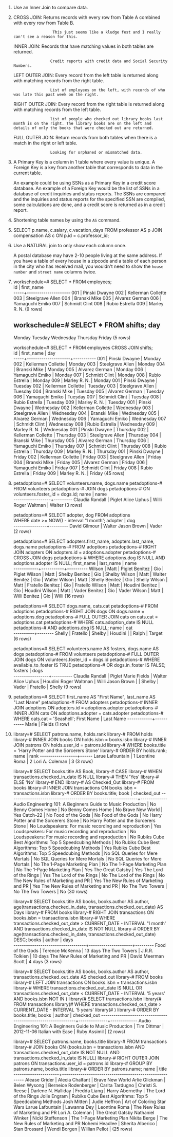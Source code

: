 1.  Use an Inner Join to compare data.

2.  CROSS JOIN:
                         Returns records with every row from Table A combined with every row from Table B.

                         This just seems like a kludge fest and I really can't see a reason for this.

    INNER JOIN:
                        Records that have matching values in both tables are returned.

                        Credit reports with credit data and Social Security Numbers.

    LEFT OUTER JOIN:
                        Every record from the left table is returned along with matching records from the right table.

                        List of employees on the left, with records of who was late this past week on the right.

    RIGHT OUTER JOIN:
                        Every record from the right table is returned along with matching records from the left table.

                        list of people who checked out library books last month is on the right. The library books are on the left and details of only the books that were checked out are returned.

    FULL OUTER JOIN:
                        Return records from both tables when there is a match in the right or left table.

                        Looking for orphaned or mismatched data.

3.  A Primary Key is a column in 1 table where every value is unique.
    A Foreign Key is a key from another table that corresponds to data in the current table.

    An example could be using SSNs as a Primary Key in a credit score database. An example of a Foreign Key would be the list of SSNs in a database of credit inquiries and status reports. The SSNs are compared and the inquiries and status reports for the specified SSN are compiled, some calculations are done, and a credit score is returned as in a credit report.

4.  Shortening table names by using the `AS` command.

5.  SELECT p.name, c.salary, c.vacation_days
    FROM professor AS p
    JOIN compensation AS c
    ON p.id = c.professor_id;

6.  Use a NATURAL join to only show each column once.

    A postal database may have 2-10 people living at the same address. If you have a table of every house in a zipcode and a table of each person in the city who has received mail, you wouldn't need to show the `house number` and `street name` columns twice.

7.  workschedule=# SELECT * FROM employees;                                      
     id  |     first_name      
    -----+---------------------
     001 |  Pinski Dwayne
     002 |  Kellerman Collette
     003 |  Steelgrave Allen
     004 |  Branski Mike
     005 |  Alvarez German
     006 |  Yamaguchi Emiko
     007 |  Schmidt Clint
     008 |  Rubio Estrella
     009 |  Marley R. N.
    (9 rows)

    workschedule=# SELECT * FROM shifts;
        day    
    -----------
     Monday
     Tuesday
     Wednesday
     Thursday
     Friday
    (5 rows)

    workschedule=# SELECT * FROM employees CROSS JOIN shifts;                                      
     id  |     first_name      |    day    
    -----+---------------------+-----------
     001 |  Pinski Dwayne      | Monday
     002 |  Kellerman Collette | Monday
     003 |  Steelgrave Allen   | Monday
     004 |  Branski Mike       | Monday
     005 |  Alvarez German     | Monday
     006 |  Yamaguchi Emiko    | Monday
     007 |  Schmidt Clint      | Monday
     008 |  Rubio Estrella     | Monday
     009 |  Marley R. N.       | Monday
     001 |  Pinski Dwayne      | Tuesday
     002 |  Kellerman Collette | Tuesday
     003 |  Steelgrave Allen   | Tuesday
     004 |  Branski Mike       | Tuesday
     005 |  Alvarez German     | Tuesday
     006 |  Yamaguchi Emiko    | Tuesday
     007 |  Schmidt Clint      | Tuesday
     008 |  Rubio Estrella     | Tuesday
     009 |  Marley R. N.       | Tuesday
     001 |  Pinski Dwayne      | Wednesday
     002 |  Kellerman Collette | Wednesday
     003 |  Steelgrave Allen   | Wednesday
     004 |  Branski Mike       | Wednesday
     005 |  Alvarez German     | Wednesday
     006 |  Yamaguchi Emiko    | Wednesday
     007 |  Schmidt Clint      | Wednesday
     008 |  Rubio Estrella     | Wednesday
     009 |  Marley R. N.       | Wednesday
     001 |  Pinski Dwayne      | Thursday
     002 |  Kellerman Collette | Thursday
     003 |  Steelgrave Allen   | Thursday
     004 |  Branski Mike       | Thursday
     005 |  Alvarez German     | Thursday
     006 |  Yamaguchi Emiko    | Thursday
     007 |  Schmidt Clint      | Thursday
     008 |  Rubio Estrella     | Thursday
     009 |  Marley R. N.       | Thursday
     001 |  Pinski Dwayne      | Friday
     002 |  Kellerman Collette | Friday
     003 |  Steelgrave Allen   | Friday
     004 |  Branski Mike       | Friday
     005 |  Alvarez German     | Friday
     006 |  Yamaguchi Emiko    | Friday
     007 |  Schmidt Clint      | Friday
     008 |  Rubio Estrella     | Friday
     009 |  Marley R. N.       | Friday
    (45 rows)

8.  petadoptions=# SELECT volunteers.name, dogs.name
    petadoptions-# FROM volunteers
    petadoptions-# JOIN dogs
    petadoptions-# ON volunteers.foster_id = dogs.id;
           name       |  name   
    ------------------+---------
      Claudia Randall |  Piglet
      Alice Uphus     |  Willi
      Roger Waltman   |  Walter
    (3 rows)

    petadoptions=# SELECT adopter, dog FROM adoptions                                                        
    WHERE date >= NOW() - interval '1 month';
        adopter     |   dog   
    ----------------+---------
      David Gilmour |  Walter
      Jason Brown   |  Vader
    (2 rows)

    petadoptions=# SELECT adopters.first_name, adopters.last_name, dogs.name
    petadoptions-# FROM adoptions
    petadoptions-# RIGHT JOIN adopters ON adopters.id = adoptions.adopter
    petadoptions-# CROSS JOIN dogs
    petadoptions-# WHERE adoptions.dog IS NULL AND adoptions.adopter IS NULL;
     first_name | last_name |   name   
    ------------+-----------+----------
     Wilson     | Matt      | Piglet
     Benitez    | Gio       | Piglet
     Wilson     | Matt      | Shelby
     Benitez    | Gio       | Shelby
     Wilson     | Matt      | Walter
     Benitez    | Gio       | Walter
     Wilson     | Matt      | Shelly
     Benitez    | Gio       | Shelly
     Wilson     | Matt      | Fratello
     Benitez    | Gio       | Fratello
     Wilson     | Matt      | Houdini
     Benitez    | Gio       | Houdini
     Wilson     | Matt      | Vader
     Benitez    | Gio       | Vader
     Wilson     | Matt      | Willi
     Benitez    | Gio       | Willi
    (16 rows)

    petadoptions=# SELECT dogs.name, cats.cat
    petadoptions-# FROM adoptions
    petadoptions-# RIGHT JOIN dogs ON dogs.name = adoptions.dog
    petadoptions-# FULL OUTER JOIN cats on cats.cat = adoptions.cat
    petadoptions-# WHERE cats.adoption_date IS NULL
    petadoptions-# AND adoptions.dog IS NULL;
       name   |  cat   
    ----------+--------
     Shelly   |
     Fratello |
     Shelby   |
     Houdini  |
              | Ralph
              | Target
    (6 rows)

    petadoptions=# SELECT volunteers.name AS fosters, dogs.name AS dogs
    petadoptions-# FROM volunteers
    petadoptions-# FULL OUTER JOIN dogs ON volunteers.foster_id = dogs.id
    petadoptions-# WHERE available_to_foster IS TRUE
    petadoptions-# OR dogs.in_foster IS FALSE;
         fosters     |   dogs   
    -----------------+----------
     Claudia Randall | Piglet
     Marie Fields    | Walter
     Alice Uphus     | Houdini
     Roger Waltman   | Willi
     Jason Brown     |
                     | Shelby
                     | Vader
                     | Fratello
                     | Shelly
    (9 rows)

9.  petadoptions=# SELECT first_name AS "First Name", last_name AS "Last Name"
    petadoptions-# FROM adopters
    petadoptions-# INNER JOIN adoptions ON adopters.id = adoptions.adopter
    petadoptions-# INNER JOIN cats ON adoptions.adopter = cats.adopter
    petadoptions-# WHERE cats.cat = 'Seashell';
     First Name | Last Name
    ------------+-----------
     Marie      | Fields
    (1 row)

10. library=# SELECT patrons.name, holds.rank
    library-# FROM holds
    library-# INNER JOIN books ON holds.isbn = books.isbn
    library-# INNER JOIN patrons ON holds.user_id = patrons.id
    library-# WHERE books.title = 'Harry Potter and the Sorcerers Stone'
    library-# ORDER BY holds.rank;
           name       | rank
    ------------------+------
     Larue Lafountain |    1
     Leontine Roma    |    2
     Lori A. Coleman  |    3
    (3 rows)

    library=# SELECT books.title AS Book,
    library-#     CASE
    library-#         WHEN transactions.checked_in_date IS NULL
    library-#             THEN 'Yes'
    library-#             ELSE 'No'
    library-#         END
    library-#     AS Checked_Out
    library-# FROM books
    library-# INNER JOIN transactions ON books.isbn = transactions.isbn
    library-# ORDER BY books.title;
                                 book                             | checked_out
    --------------------------------------------------------------+-------------
     Audio Engineering 101: A Beginners Guide to Music Production | No
     Benny Comes Home                                             | No
     Benny Comes Home                                             | No
     Brave New World                                              | Yes
     Catch-22                                                     | No
     Food of the Gods                                             | No
     Food of the Gods                                             | No
     Harry Potter and the Sorcerers Stone                         | No
     Harry Potter and the Sorcerers Stone                         | No
     Loudspeakers: For music recording and reproduction           | Yes
     Loudspeakers: For music recording and reproduction           | No
     Loudspeakers: For music recording and reproduction           | No
     Rubiks Cube Best Algorithms: Top 5 Speedcubing Methods       | No
     Rubiks Cube Best Algorithms: Top 5 Speedcubing Methods       | Yes
     Rubiks Cube Best Algorithms: Top 5 Speedcubing Methods       | No
     SQL Queries for Mere Mortals                                 | No
     SQL Queries for Mere Mortals                                 | No
     SQL Queries for Mere Mortals                                 | No
     The 1-Page Marketing Plan                                    | No
     The 1-Page Marketing Plan                                    | No
     The 1-Page Marketing Plan                                    | Yes
     The Great Gatsby                                             | Yes
     The Lord of the Rings                                        | Yes
     The Lord of the Rings                                        | No
     The Lord of the Rings                                        | No
     The New Rules of Marketing and PR                            | Yes
     The New Rules of Marketing and PR                            | Yes
     The New Rules of Marketing and PR                            | No
     The Two Towers                                               | No
     The Two Towers                                               | No
    (30 rows)

    library=# SELECT books.title AS books, books.author AS author, age(transactions.checked_in_date, transactions.checked_out_date) AS Days
    library-# FROM books
    library-# RIGHT JOIN transactions ON books.isbn = transactions.isbn
    library-# WHERE transactions.checked_out_date > CURRENT_DATE - INTERVAL '1 month' AND transactions.checked_in_date IS NOT NULL
    library-# ORDER BY age(transactions.checked_in_date, transactions.checked_out_date) DESC;
                   books               |       author        |  days   
    -----------------------------------+---------------------+---------
     Food of the Gods                  | Terence McKenna     | 13 days
     The Two Towers                    | J.R.R. Tolkien      | 10 days
     The New Rules of Marketing and PR | David Meerman Scott | 4 days
    (3 rows)

    library=# SELECT books.title AS books, books.author AS author, transactions.checked_out_date AS checked_out
    library-# FROM books
    library-# LEFT JOIN transactions ON books.isbn = transactions.isbn
    library-# WHERE transactions.checked_out_date IS NULL OR transactions.checked_out_date < CURRENT_DATE - INTERVAL '5 years' AND books.isbn NOT IN (
    library(#     SELECT transactions.isbn
    library(#     FROM transactions
    library(#     WHERE transactions.checked_out_date > CURRENT_DATE - INTERVAL '5 years'
    library(# )
    library-# ORDER BY books.title;
                                books                             |    author    | checked_out
    --------------------------------------------------------------+--------------+-------------
     Audio Engineering 101: A Beginners Guide to Music Production | Tim Dittmar  | 2012-11-06
     Italian with Ease                                            | Ruby Assimil |
    (2 rows)

    library=# SELECT patrons.name, books.title
    library-# FROM transactions
    library-# JOIN books ON (books.isbn = transactions.isbn AND transactions.checked_out_date IS NOT NULL AND transactions.checked_in_date IS NULL)
    library-# RIGHT OUTER JOIN patrons ON transactions.user_id = patrons.id
    library-# GROUP BY patrons.name, books.title
    library-# ORDER BY patrons.name;
             name         |                         title                          
    ----------------------+--------------------------------------------------------
     Alease Grider        |
     Alecia Chalfant      | Brave New World
     Arlie Glickman       |
     Belen Wysong         |
     Berneice Rodenberger |
     Carita Tardugno      |
     Christi S. Reese     |
     Darlene N. Halliday  |
     Fredda Liang         |
     Harry Abernethy      | The Lord of the Rings
     Jolie Engram         | Rubiks Cube Best Algorithms: Top 5 Speedcubing Methods
     Josh Mitten          |
     Judie Heffron        | Art of Coloring Star Wars
     Larue Lafountain     |
     Lawanna Dey          |
     Leontine Roma        | The New Rules of Marketing and PR
     Lori A. Coleman      | The Great Gatsby
     Nathaniel Winker     |
     Nicki Steffenson     | The 1-Page Marketing Plan
     Nikita Berge         | The New Rules of Marketing and PR
     Nohemi Headlee       |
     Sherita Alberico     |
     Stan Brossard        |
     Wendi Borgen         |
     Willian Pellot       |
    (25 rows)
